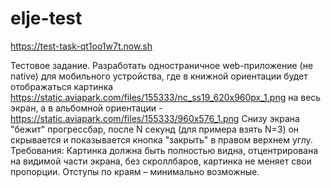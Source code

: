 # elje-test
https://test-task-qt1oo1w7t.now.sh 

Тестовое задание. 
Разработать одностраничное web-приложение (не native) для мобильного устройства, где в книжной ориентации будет отображаться картинка https://static.aviapark.com/files/155333/nc_ss19_620x960px_1.png  на весь экран, а в альбомной ориентации - https://static.aviapark.com/files/155333/960x576_1.png
Снизу экрана "бежит" прогрессбар, после N секунд (для примера взять N=3) он скрывается и показывается кнопка "закрыть" в правом верхнем углу.
Требования: Картинка должна быть полностью видна, отцентрирована на видимой части экрана, без скроллбаров, картинка не меняет свои пропорции. Отступы по краям – минимально возможные.
